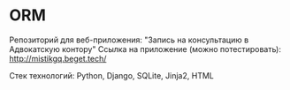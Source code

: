 # ORM
Репозиторий для веб-приложения: "Запись на консультацию в Адвокатскую контору"
Ссылка на приложение (можно потестировать): http://mistikgq.beget.tech/

Стек технологий: Python, Django, SQLite, Jinja2, HTML
